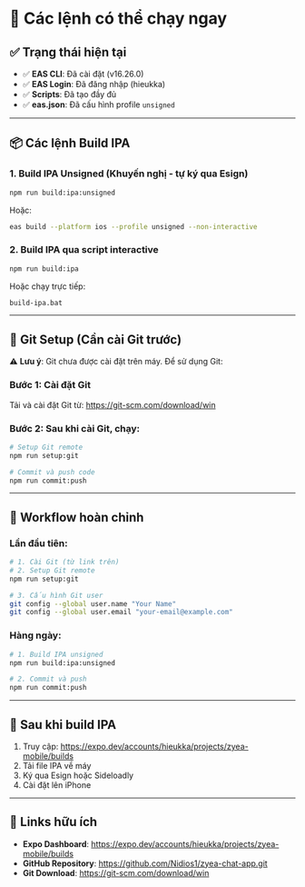 # 🚀 Các lệnh có thể chạy ngay

## ✅ Trạng thái hiện tại

- ✅ **EAS CLI**: Đã cài đặt (v16.26.0)
- ✅ **EAS Login**: Đã đăng nhập (hieukka)
- ✅ **Scripts**: Đã tạo đầy đủ
- ✅ **eas.json**: Đã cấu hình profile `unsigned`

---

## 📦 Các lệnh Build IPA

### 1. Build IPA Unsigned (Khuyến nghị - tự ký qua Esign)
```bash
npm run build:ipa:unsigned
```
Hoặc:
```bash
eas build --platform ios --profile unsigned --non-interactive
```

### 2. Build IPA qua script interactive
```bash
npm run build:ipa
```
Hoặc chạy trực tiếp:
```bash
build-ipa.bat
```

---

## 📝 Git Setup (Cần cài Git trước)

⚠️ **Lưu ý**: Git chưa được cài đặt trên máy. Để sử dụng Git:

### Bước 1: Cài đặt Git
Tải và cài đặt Git từ: https://git-scm.com/download/win

### Bước 2: Sau khi cài Git, chạy:

```bash
# Setup Git remote
npm run setup:git

# Commit và push code
npm run commit:push
```

---

## 🎯 Workflow hoàn chỉnh

### Lần đầu tiên:
```bash
# 1. Cài Git (từ link trên)
# 2. Setup Git remote
npm run setup:git

# 3. Cấu hình Git user
git config --global user.name "Your Name"
git config --global user.email "your-email@example.com"
```

### Hàng ngày:
```bash
# 1. Build IPA unsigned
npm run build:ipa:unsigned

# 2. Commit và push
npm run commit:push
```

---

## 📱 Sau khi build IPA

1. Truy cập: https://expo.dev/accounts/hieukka/projects/zyea-mobile/builds
2. Tải file IPA về máy
3. Ký qua Esign hoặc Sideloadly
4. Cài đặt lên iPhone

---

## 🔗 Links hữu ích

- **Expo Dashboard**: https://expo.dev/accounts/hieukka/projects/zyea-mobile/builds
- **GitHub Repository**: https://github.com/Nidios1/zyea-chat-app.git
- **Git Download**: https://git-scm.com/download/win

